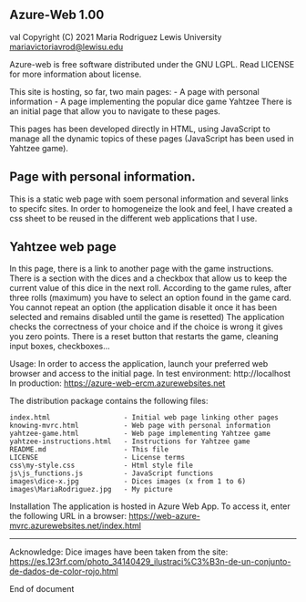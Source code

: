 
Azure-Web 1.00
---------------

val Copyright (C) 2021
Maria Rodriguez
Lewis University
mariavictoriavrod@lewisu.edu

Azure-web is free software distributed under the GNU LGPL. 
Read LICENSE for more information about license.


This site is hosting, so far, two main pages:
	- A page with personal information
	- A page implementing the popular dice game Yahtzee
There is an initial page that allow you to navigate to these pages.

This pages has been developed directly in HTML, using JavaScript to manage
all the dynamic topics of these pages (JavaScript has been used in Yahtzee game).

Page with personal information.
-------------------------------
This is a static web page with soem personal information and several links to
specifc sites.
In order to homogeneize the look and feel, I have created a css sheet to be
reused in the different web applications that I use.

Yahtzee web page
----------------
In this page, there is a link to another page with the game instructions.
There is a section with the dices and a checkbox that allow us to keep the current value
of this dice in the next roll.
According to the game rules, after three rolls (maximum) you have to select an option
found in the game card.
You cannot repeat an option (the application disable it once it has been selected and remains
disabled until the game is resetted)
The application checks the correctness of your choice and if the choice is wrong
it gives you zero points.
There is a reset button that restarts the game, cleaning input boxes, checkboxes...
	
Usage:
	In order to access the application, launch your preferred web browser and access to the
	initial page. 
	In test environment: http://localhost
	In production: https://azure-web-ercm.azurewebsites.net	

The distribution package contains the following files:

	index.html					- Initial web page linking other pages
	knowing-mvrc.html			- Web page with personal information
	yahtzee-game.html			- Web page implementing Yahtzee game
	yahtzee-instructions.html	- Instructions for Yahtzee game
	README.md					- This file
	LICENSE						- License terms
	css\my-style.css			- Html style file
	js\js_functions.js			- JavaScript functions
	images\dice-x.jpg			- Dices images (x from 1 to 6)
	images\MariaRodriguez.jpg	- My picture
	
Installation
	The application is hosted in Azure Web App. To access it, enter the following URL in a browser:
	https://web-azure-mvrc.azurewebsites.net/index.html
			
---
Acknowledge:
Dice images have been taken from the site:
https://es.123rf.com/photo_34140429_ilustraci%C3%B3n-de-un-conjunto-de-dados-de-color-rojo.html


End of document
